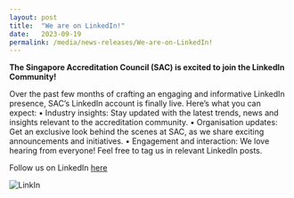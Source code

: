 ```yaml
---
layout: post
title:  "We are on LinkedIn!"   
date:   2023-09-19
permalink: /media/news-releases/We-are-on-LinkedIn!  
---
```


**The Singapore Accreditation Council (SAC) is excited to join the LinkedIn Community!** 

Over the past few months of crafting an engaging and informative LinkedIn presence, SAC’s LinkedIn account is finally live. Here’s what you can expect:
•	Industry insights: Stay updated with the latest trends, news and insights relevant to the accreditation community.
•	Organisation updates: Get an exclusive look behind the scenes at SAC, as we share exciting announcements and initiatives.
•	Engagement and interaction: We love hearing from everyone! Feel free to tag us in relevant LinkedIn posts.

Follow us on LinkedIn [here](https://www.linkedin.com/company/singapore-accreditation-council/)


![LinkIn](https://go.gov.sg/linkin)
 


